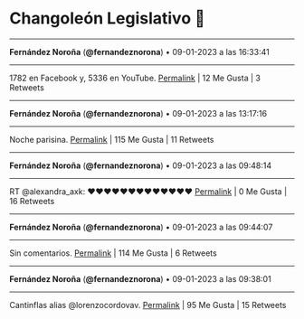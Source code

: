 # Changoleón Legislativo 🙈
*****
**Fernández Noroña** (**@fernandeznorona**) • 09-01-2023 a las 16:33:41
*****
1782 en Facebook y, 5336 en YouTube.
[Permalink](https://twitter.com/fernandeznorona/status/1612608583547629568) | 12 Me Gusta | 3 Retweets
*****
**Fernández Noroña** (**@fernandeznorona**) • 09-01-2023 a las 13:17:16
*****
Noche parisina.
[Permalink](https://twitter.com/fernandeznorona/status/1612559152139718664) | 115 Me Gusta | 11 Retweets
*****
**Fernández Noroña** (**@fernandeznorona**) • 09-01-2023 a las 09:48:14
*****
RT @alexandra_axk: ♥️♥️♥️♥️♥️♥️♥️♥️♥️♥️♥️♥️♥️
[Permalink](https://twitter.com/fernandeznorona/status/1612506547565002753) | 0 Me Gusta | 16 Retweets
*****
**Fernández Noroña** (**@fernandeznorona**) • 09-01-2023 a las 09:44:07
*****
Sin comentarios.
[Permalink](https://twitter.com/fernandeznorona/status/1612505511156453394) | 114 Me Gusta | 6 Retweets
*****
**Fernández Noroña** (**@fernandeznorona**) • 09-01-2023 a las 09:38:01
*****
Cantinflas alias @lorenzocordovav.
[Permalink](https://twitter.com/fernandeznorona/status/1612503974837424148) | 95 Me Gusta | 15 Retweets